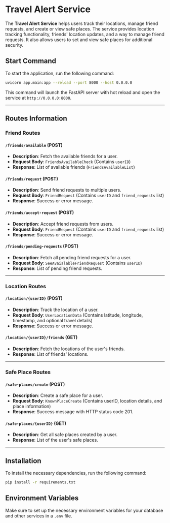 
# Travel Alert Service

The **Travel Alert Service** helps users track their locations, manage friend requests, and create or view safe places. The service provides location tracking functionality, friends' location updates, and a way to manage friend requests. It also allows users to set and view safe places for additional security.

## Start Command

To start the application, run the following command:

```bash
uvicorn app.main:app --reload --port 8000 --host 0.0.0.0
```

This command will launch the FastAPI server with hot reload and open the service at `http://0.0.0.0:8000`.

---

## Routes Information

### **Friend Routes**

#### `/friends/available` (POST)
- **Description**: Fetch the available friends for a user.
- **Request Body**: `FriendsAvailableCheck` (Contains `userID`)
- **Response**: List of available friends (`FriendsAvailableList`)

#### `/friends/request` (POST)
- **Description**: Send friend requests to multiple users.
- **Request Body**: `FriendRequest` (Contains `userID` and `friend_requests` list)
- **Response**: Success or error message.

#### `/friends/accept-request` (POST)
- **Description**: Accept friend requests from users.
- **Request Body**: `FriendRequest` (Contains `userID` and `friend_requests` list)
- **Response**: Success or error message.

#### `/friends/pending-requests` (POST)
- **Description**: Fetch all pending friend requests for a user.
- **Request Body**: `SeeAvaialableFriendRequest` (Contains `userID`)
- **Response**: List of pending friend requests.

---

### **Location Routes**

#### `/location/{userID}` (POST)
- **Description**: Track the location of a user.
- **Request Body**: `UserLocationData` (Contains latitude, longitude, timestamp, and optional travel details)
- **Response**: Success or error message.

#### `/location/{userID}/friends` (GET)
- **Description**: Fetch the locations of the user's friends.
- **Response**: List of friends' locations.

---

### **Safe Place Routes**

#### `/safe-places/create` (POST)
- **Description**: Create a safe place for a user.
- **Request Body**: `KnownPlaceCreate` (Contains userID, location details, and place information)
- **Response**: Success message with HTTP status code 201.

#### `/safe-places/{userID}` (GET)
- **Description**: Get all safe places created by a user.
- **Response**: List of the user's safe places.

---

## Installation

To install the necessary dependencies, run the following command:

```bash
pip install -r requirements.txt
```

## Environment Variables

Make sure to set up the necessary environment variables for your database and other services in a `.env` file.
